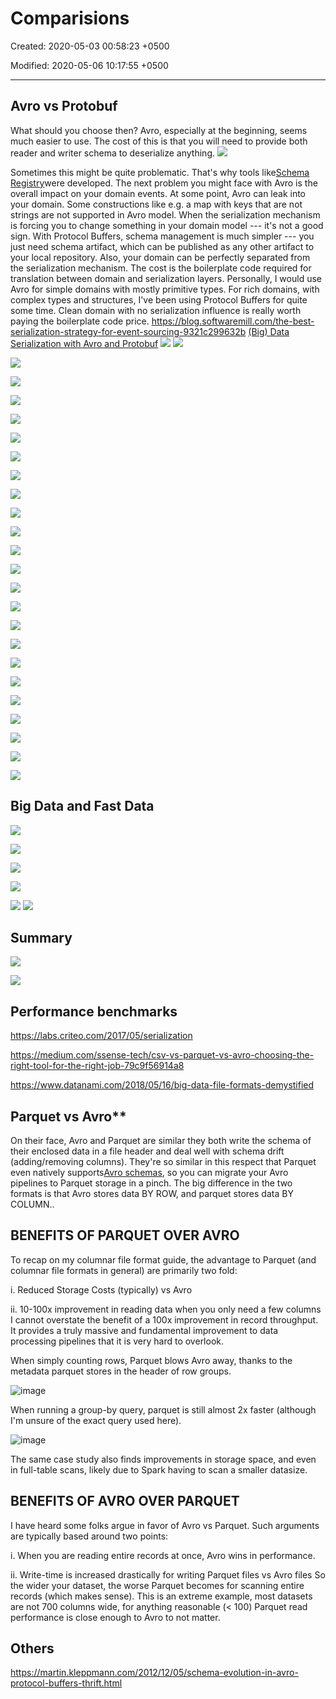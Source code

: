 # Comparisions

Created: 2020-05-03 00:58:23 +0500

Modified: 2020-05-06 10:17:55 +0500

---

## Avro vs Protobuf

What should you choose then? Avro, especially at the beginning, seems much easier to use. The cost of this is that you will need to provide both reader and writer schema to deserialize anything.
![](media/Comparisions-image1.png)

Sometimes this might be quite problematic. That's why tools like[Schema Registry](https://www.confluent.io/confluent-schema-registry/)were developed.
The next problem you might face with Avro is the overall impact on your domain events. At some point, Avro can leak into your domain. Some constructions like e.g. a map with keys that are not strings are not supported in Avro model. When the serialization mechanism is forcing you to change something in your domain model --- it's not a good sign.
With Protocol Buffers, schema management is much simpler --- you just need schema artifact, which can be published as any other artifact to your local repository. Also, your domain can be perfectly separated from the serialization mechanism. The cost is the boilerplate code required for translation between domain and serialization layers.
Personally, I would use Avro for simple domains with mostly primitive types. For rich domains, with complex types and structures, I've been using Protocol Buffers for quite some time. Clean domain with no serialization influence is really worth paying the boilerplate code price.
<https://blog.softwaremill.com/the-best-serialization-strategy-for-event-sourcing-9321c299632b>
[(Big) Data Serialization with Avro and Protobuf](https://www.slideshare.net/gschmutz/big-data-serialization-with-avro-and-protobuf)
![](media/Comparisions-image2.png)
![](media/Comparisions-image3.png)

![](media/Comparisions-image4.png)

![](media/Comparisions-image5.png)

![](media/Comparisions-image6.png)

![](media/Comparisions-image7.png)

![](media/Comparisions-image8.png)

![](media/Comparisions-image9.png)

![](media/Comparisions-image10.png)

![](media/Comparisions-image11.png)

![](media/Comparisions-image12.png)

![](media/Comparisions-image13.png)

![](media/Comparisions-image14.png)

![](media/Comparisions-image15.png)

![](media/Comparisions-image16.png)

![](media/Comparisions-image17.png)

![](media/Comparisions-image18.png)

![](media/Comparisions-image19.png)

![](media/Comparisions-image20.png)

![](media/Comparisions-image21.png)

![](media/Comparisions-image22.png)

![](media/Comparisions-image23.png)

![](media/Comparisions-image24.png)

![](media/Comparisions-image25.png)

![](media/Comparisions-image26.png)
## Big Data and Fast Data

![](media/Comparisions-image27.png)

![](media/Comparisions-image28.png)

![](media/Comparisions-image29.png)

![](media/Comparisions-image30.png)

![](media/Comparisions-image31.png)
![](media/Comparisions-image32.png)
## Summary

![](media/Comparisions-image33.png)

![](media/Comparisions-image34.png)
## Performance benchmarks

<https://labs.criteo.com/2017/05/serialization>

<https://medium.com/ssense-tech/csv-vs-parquet-vs-avro-choosing-the-right-tool-for-the-right-job-79c9f56914a8>

<https://www.datanami.com/2018/05/16/big-data-file-formats-demystified>

## Parquet vs Avro**

On their face, Avro and Parquet are similar they both write the schema of their enclosed data in a file header and deal well with schema drift (adding/removing columns). They're so similar in this respect that Parquet even natively supports[Avro schemas](https://github.com/apache/parquet-mr#avro), so you can migrate your Avro pipelines to Parquet storage in a pinch.
The big difference in the two formats is that Avro stores data BY ROW, and parquet stores data BY COLUMN..
## BENEFITS OF PARQUET OVER AVRO

To recap on my columnar file format guide, the advantage to Parquet (and columnar file formats in general) are primarily two fold:

i.  Reduced Storage Costs (typically) vs Avro

ii. 10-100x improvement in reading data when you only need a few columns
I cannot overstate the benefit of a 100x improvement in record throughput. It provides a truly massive and fundamental improvement to data processing pipelines that it is very hard to overlook.

When simply counting rows, Parquet blows Avro away, thanks to the metadata parquet stores in the header of row groups.

![image](media/Comparisions-image35.png)

When running a group-by query, parquet is still almost 2x faster (although I'm unsure of the exact query used here).

![image](media/Comparisions-image36.png)

The same case study also finds improvements in storage space, and even in full-table scans, likely due to Spark having to scan a smaller datasize.
## BENEFITS OF AVRO OVER PARQUET

I have heard some folks argue in favor of Avro vs Parquet. Such arguments are typically based around two points:

i.  When you are reading entire records at once, Avro wins in performance.

ii. Write-time is increased drastically for writing Parquet files vs Avro files
So the wider your dataset, the worse Parquet becomes for scanning entire records (which makes sense). This is an extreme example, most datasets are not 700 columns wide, for anything reasonable (< 100) Parquet read performance is close enough to Avro to not matter.
## Others

<https://martin.kleppmann.com/2012/12/05/schema-evolution-in-avro-protocol-buffers-thrift.html>
